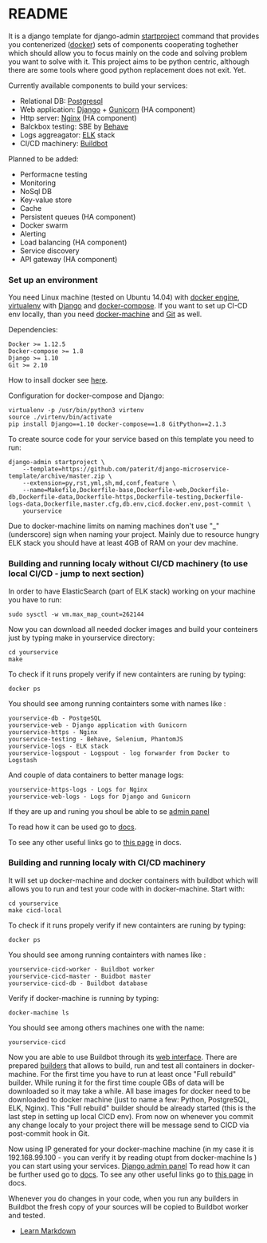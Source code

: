 # README #

It is a django template for django-admin [startproject](https://docs.djangoproject.com/en/1.10/ref/django-admin/#startproject) command that provides you contenerized ([docker](https://www.docker.com/)) sets of components cooperating toghether which should allow you to focus mainly on the code and solving problem you want to solve with it.
This project aims to be python centric, although there are some tools where good python replacement does not exit. Yet.

Currently available components to build your services:
- Relational DB: [Postgresql](https://www.postgresql.org/)
- Web application: [Django](https://www.djangoproject.com/) + [Gunicorn](http://gunicorn.org/) (HA component)
- Http server: [Nginx](https://nginx.org/) (HA component)
- Balckbox testing: SBE by [Behave](http://pythonhosted.org/behave/)
- Logs aggreagator: [ELK](https://www.elastic.co/products) stack
- CI/CD machinery: [Buildbot](http://buildbot.net/)

Planned to be added:
- Performacne testing
- Monitoring
- NoSql DB
- Key-value store
- Cache
- Persistent queues (HA component)
- Docker swarm
- Alerting
- Load balancing (HA component)
- Service discovery
- API gateway (HA component)

### Set up an environment ###

You need Linux machine (tested on Ubuntu 14.04) with [docker engine](https://docs.docker.com/engine/), [virtualenv](https://virtualenv.pypa.io/en/stable/) with [Django](https://www.djangoproject.com/) and [docker-compose](https://docs.docker.com/compose/). If you want to set up CI-CD env locally, than you need [docker-machine](https://docs.docker.com/machine/) and [Git](https://git-scm.com/) as well.

Dependencies:

    Docker >= 1.12.5 
    Docker-compose >= 1.8
    Django >= 1.10
    Git >= 2.10

How to insall docker see [here](https://docs.docker.com/engine/installation/).

Configuration for docker-compose and Django:

    virtualenv -p /usr/bin/python3 virtenv
    source ./virtenv/bin/activate
    pip install Django==1.10 docker-compose==1.8 GitPython==2.1.3
    
To create source code for your service based on this template you need to run:

    django-admin startproject \
        --template=https://github.com/paterit/django-microservice-template/archive/master.zip \
        --extension=py,rst,yml,sh,md,conf,feature \
        --name=Makefile,Dockerfile-base,Dockerfile-web,Dockerfile-db,Dockerfile-data,Dockerfile-https,Dockerfile-testing,Dockerfile-logs-data,Dockerfile,master.cfg,db.env,cicd.docker.env,post-commit \
        yourservice

Due to docker-machine limits on naming machines don't use "_" (underscore) sign when naming your project.
Mainly due to resource hungry ELK stack you should have at least 4GB of RAM on your dev machine.

### Building and running localy without CI/CD machinery (to use local CI/CD - jump to next section)
In order to have ElasticSearch (part of ELK stack) working on your machine you have to run:

    sudo sysctl -w vm.max_map_count=262144

Now you can download all needed docker images and build your conteiners just by typing make in yourservice directory:

    cd yourservice
    make

To check if it runs propely verify if new containters are runing by typing:

    docker ps

You should see among running containters some with names like :

    yourservice-db - PostgeSQL
    yourservice-web - Django application with Gunicorn
    yourservice-https - Nginx
    yourservice-testing - Behave, Selenium, PhantomJS
    yourservice-logs - ELK stack
    yourservice-logspout - Logspout - log forwarder from Docker to Logstash

And couple of data containers to better manage logs:

    yourservice-https-logs - Logs for Nginx
    yourservice-web-logs - Logs for Django and Gunicorn

If they are up and runing you shoul be able to se [admin panel](http://127.0.0.1/admin)

To read how it can be used go to [docs](https://127.0.0.1/docs).

To see any other useful links go to [this page](https://127.0.0.1/docs/links_page.html) in docs.

### Building and running localy with CI/CD machinery
It will set up docker-machine and docker containers with buildbot which will allows you to run and test your code with in docker-machine. Start with:

    cd yourservice
    make cicd-local

To check if it runs propely verify if new containters are runing by typing:

    docker ps

You should see among running containters with names like :

    yourservice-cicd-worker - Buildbot worker
    yourservice-cicd-master - Buidbot master
    yourservice-cicd-db - Buildbot database
    
Verify if docker-machine is running by typing:

    docker-machine ls
    
You should see among others machines one with the name:

    yourservice-cicd
    
Now you are able to use Buildbot through its [web interface](http://localhost:8010/). There are prepared [builders](http://localhost:8010/#/builders) that allows to build, run and test all containers in docker-machine.
For the first time you have to run at least once "Full rebuild" builder. While runing it for the first time couple GBs of data will be downloaded so it may take a while. All base images for docker need to be downloaded to docker machine (just to name a few: Python, PostgreSQL, ELK, Nginx).
This "Full rebuild" builder should be already started (this is the last step in setting up local CICD env).
From now on whenever you commit any change localy to your project there will be message send to CICD via post-commit hook in Git.

Now using IP generated for your docker-machine machine (in my case it is 192.168.99.100 - you can verify it by reading otupt from docker-machine ls ) you can start using your services.
[Django admin panel](http://192.168.99.100/admin)
To read how it can be further used go to [docs](https://192.168.99.100/docs).
To see any other useful links go to [this page](https://127.0.0.1/docs/links_page.html) in docs.

Whenever you do changes in your code, when you run any builders in Buildbot the fresh copy of your sources will be copied to Buildbot worker and tested.


* [Learn Markdown](https://bitbucket.org/tutorials/markdowndemo)
